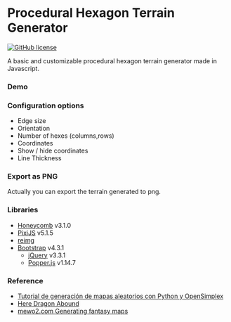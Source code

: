 # Procedural Hexagon Terrain Generator

[![GitHub license](https://img.shields.io/badge/license-MIT-blue.svg)](https://github.com/JoseManuelPerezSevilla/ProceduralHexTerrainGenerator/blob/master/LICENSE)

A basic and customizable procedural hexagon terrain generator made in Javascript.

### Demo


### Configuration options

-  Edge size
-  Orientation
-  Number of hexes (columns,rows)
-  Coordinates
-  Show / hide coordinates
-  Line Thickness

### Export as PNG
Actually you can export the terrain generated to png.

### Libraries

-  [Honeycomb](https://github.com/flauwekeul/honeycomb) v3.1.0
-  [PixiJS](http://www.pixijs.com/) v5.1.5
-  [reimg](https://github.com/gillyb/reimg)
-  [Bootstrap](https://getbootstrap.com/) v4.3.1
   -  [jQuery](https://jquery.com/) v3.3.1
   -  [Popper.js](https://popper.js.org/) v1.14.7

### Reference

- [Tutorial de generación de mapas aleatorios con Python y OpenSimplex](https://robologs.net/2018/04/09/tutorial-de-generacion-de-mapas-aleatorios-con-python-y-opensimplex/)
- [Here Dragon Abound](https://heredragonsabound.blogspot.com/)
- [mewo2.com Generating fantasy maps](http://mewo2.com/notes/terrain/)
